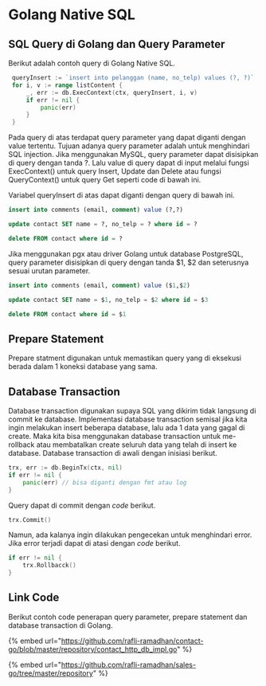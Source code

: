 # Golang Native SQL

## SQL Query di Golang dan Query Parameter

Berikut adalah contoh query di Golang Native SQL.

```go
 queryInsert := `insert into pelanggan (name, no_telp) values (?, ?)`
 for i, v := range listContent {
	 _, err := db.ExecContext(ctx, queryInsert, i, v)
	 if err != nil {
		 panic(err)
	 }
 }
```

Pada query di atas terdapat query parameter yang dapat diganti dengan value tertentu. Tujuan adanya query parameter adalah untuk menghindari SQL injection. Jika menggunakan MySQL, query parameter dapat disisipkan di query dengan tanda ?. Lalu value di query dapat di input melalui fungsi ExecContext() untuk query Insert, Update dan Delete atau fungsi QueryContext() untuk query Get seperti code di bawah ini.

Variabel queryInsert di atas dapat diganti dengan query di bawah ini.

```sql
insert into comments (email, comment) value (?,?)
```

```sql
update contact SET name = ?, no_telp = ? where id = ?
```

```sql
delete FROM contact where id = ?
```

Jika menggunakan pgx atau driver Golang untuk database PostgreSQL, query parameter disisipkan di query dengan tanda $1, $2 dan seterusnya sesuai urutan  parameter.

```sql
insert into comments (email, comment) value ($1,$2)
```

```sql
update contact SET name = $1, no_telp = $2 where id = $3
```

```sql
delete FROM contact where id = $1
```

## Prepare Statement

Prepare statment digunakan untuk memastikan query yang di eksekusi berada dalam 1 koneksi database yang sama.

## Database Transaction

Database transaction digunakan supaya SQL yang dikirim tidak langsung di commit ke database. Implementasi database transaction semisal jika kita ingin melakukan insert beberapa database, lalu ada 1 data yang gagal di create. Maka kita bisa menggunakan database transaction untuk me-rollback atau membatalkan create seluruh data yang telah di insert ke database. Database transaction di awali dengan inisiasi berikut.

```go
trx, err := db.BeginTx(ctx, nil)
if err != nil {
	panic(err) // bisa diganti dengan fmt atau log
}
```

Query dapat di commit dengan _code_ berikut.

```go
trx.Commit()
```

Namun, ada kalanya ingin dilakukan pengecekan untuk menghindari error. Jika error terjadi dapat di atasi dengan _code_ berikut.

```go
if err != nil {
    trx.Rollbacck()
}
```

## Link Code

Berikut contoh code penerapan query parameter, prepare statement dan database transaction di Golang.

{% embed url="https://github.com/rafli-ramadhan/contact-go/blob/master/repository/contact_http_db_impl.go" %}

{% embed url="https://github.com/rafli-ramadhan/sales-go/tree/master/repository" %}
